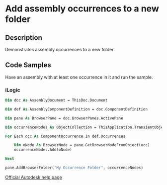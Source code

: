 # Add assembly occurrences to a new folder

## Description
Demonstrates assembly occurrences to a new folder.

## Code Samples 
Have an assembly with at least one occurrence in it and run the sample.

### iLogic
```vb
Dim doc As AssemblyDocument = ThisDoc.Document

Dim def As AssemblyComponentDefinition = doc.ComponentDefinition

Dim pane As BrowserPane = doc.BrowserPanes.ActivePane

Dim occurrenceNodes As ObjectCollection = ThisApplication.TransientObjects.CreateObjectCollection()

For Each occ As ComponentOccurrence In def.Occurrences

    Dim oNode As BrowserNode = pane.GetBrowserNodeFromObject(occ)
    occurrenceNodes.Add(oNode)

Next

pane.AddBrowserFolder("My Occurrence Folder", occurrenceNodes)
```
[Official Autodesk help page](https://help.autodesk.com/view/INVNTOR/2025/ENU/?guid=BrowserPaneObject_AddBrowserFolder_Sample)